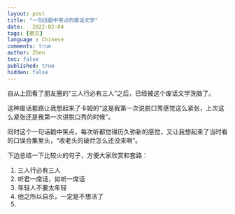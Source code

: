 ```yaml
---
layout: post
title: "一句话戳中笑点的废话文学"
date:   2022-02-04
tags: [散文]
language : Chinese
comments: true
author: Zhen
toc: false
published: true
hidden: false
---
```

自从上回看了朋友圈的“三人行必有三人”之后，已经被这个废话文学洗脑了。

这种废话套路让我想起来了卡姆的“这是我第一次说脱口秀感觉这么紧张，上次这么紧张还是我第一次讲脱口秀的时候”。

同时这个一句话戳中笑点，每次听都觉得历久弥新的感觉，又让我想起来了当时看的口误合集里头，“收老头的破烂怎么还没来啊”。

下边总结一下比较火的句子，方便大家欣赏和套路：

 1. 三人行必有三人
 2. 听君一席话，如听一席话
 3. 年轻人不要太年轻
 4. 他之所以自杀，一定是不想活了
 5. 

<!--stackedit_data:
eyJoaXN0b3J5IjpbMzE0MDg1NDE0XX0=
-->
